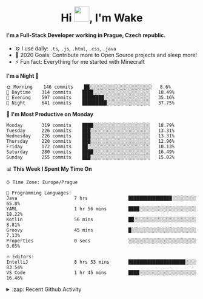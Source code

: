 <h1 align="center">Hi <img src="https://raw.githubusercontent.com/MrWakeCZ/MrWakeCZ/master/Hi.gif" width="40px" />, I'm Wake</h1>

#### I'm a Full-Stack Developer working in Prague, Czech republic.
- ⚙️ I use daily: `.ts`, `.js`, `.html`, `.css`, `.java`
- 🥅 2020 Goals: Contribute more to Open Source projects and sleep more!
- ⚡ Fun fact: Everything for me started with Minecraft

<!--START_SECTION:waka-->
**I'm a Night 🦉** 

```text
🌞 Morning    146 commits    ██░░░░░░░░░░░░░░░░░░░░░░░   8.6% 
🌆 Daytime    314 commits    ████░░░░░░░░░░░░░░░░░░░░░   18.49% 
🌃 Evening    597 commits    ████████░░░░░░░░░░░░░░░░░   35.16% 
🌙 Night      641 commits    █████████░░░░░░░░░░░░░░░░   37.75%

```
📅 **I'm Most Productive on Monday** 

```text
Monday       319 commits    ████░░░░░░░░░░░░░░░░░░░░░   18.79% 
Tuesday      226 commits    ███░░░░░░░░░░░░░░░░░░░░░░   13.31% 
Wednesday    226 commits    ███░░░░░░░░░░░░░░░░░░░░░░   13.31% 
Thursday     220 commits    ███░░░░░░░░░░░░░░░░░░░░░░   12.96% 
Friday       172 commits    ██░░░░░░░░░░░░░░░░░░░░░░░   10.13% 
Saturday     280 commits    ████░░░░░░░░░░░░░░░░░░░░░   16.49% 
Sunday       255 commits    ███░░░░░░░░░░░░░░░░░░░░░░   15.02%

```


📊 **This Week I Spent My Time On** 

```text
⌚︎ Time Zone: Europe/Prague

💬 Programming Languages: 
Java                     7 hrs               ████████████████░░░░░░░░░   65.8% 
YAML                     1 hr 56 mins        ████░░░░░░░░░░░░░░░░░░░░░   18.22% 
Kotlin                   56 mins             ██░░░░░░░░░░░░░░░░░░░░░░░   8.81% 
Groovy                   45 mins             █░░░░░░░░░░░░░░░░░░░░░░░░   7.13% 
Properties               0 secs              ░░░░░░░░░░░░░░░░░░░░░░░░░   0.05%

🔥 Editors: 
IntelliJ                 8 hrs 53 mins       █████████████████████░░░░   83.54% 
VS Code                  1 hr 45 mins        ████░░░░░░░░░░░░░░░░░░░░░   16.46%

```


<!--END_SECTION:waka-->

<details>
  <summary>:zap: Recent Github Activity</summary>

<!--START_SECTION:activity-->
1. 🎉 Merged PR [#6](https://github.com/craftmania-cz/craftlobby/pull/6) in [craftmania-cz/craftlobby](https://github.com/craftmania-cz/craftlobby)
2. 🎉 Merged PR [#14](https://github.com/craftmania-cz/craftmanager/pull/14) in [craftmania-cz/craftmanager](https://github.com/craftmania-cz/craftmanager)
3. 🎉 Merged PR [#89](https://github.com/waked-cz/corgi/pull/89) in [waked-cz/corgi](https://github.com/waked-cz/corgi)
4. 🎉 Merged PR [#2](https://github.com/craftmania-cz/craftcore/pull/2) in [craftmania-cz/craftcore](https://github.com/craftmania-cz/craftcore)
5. 🎉 Merged PR [#7](https://github.com/craftmania-cz/craftlobby/pull/7) in [craftmania-cz/craftlobby](https://github.com/craftmania-cz/craftlobby)
<!--END_SECTION:activity-->

</details>
